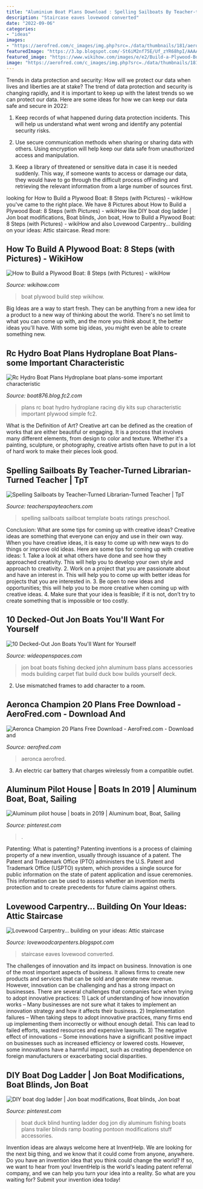 ```yaml
---
title: "Aluminium Boat Plans Download : Spelling Sailboats By Teacher-turned Librarian-turned Teacher"
description: "Staircase eaves lovewood converted"
date: "2022-09-06"
categories:
- "ideas"
images:
- "https://aerofred.com/c_images/img.php?src=./data/thumbnails/181/aeronca_champion_20.jpg&amp;q=90&amp;w=750"
featuredImage: "https://3.bp.blogspot.com/-St6iM2nf75E/Uf_zYR68hpI/AAAAAAAAADA/RRavmqhrZPk/s1600/dan+work+62.JPG"
featured_image: "https://www.wikihow.com/images/e/e2/Build-a-Plywood-Boat-Step-8.jpg"
image: "https://aerofred.com/c_images/img.php?src=./data/thumbnails/181/aeronca_champion_20.jpg&amp;q=90&amp;w=750"
---
```



Trends in data protection and security: How will we protect our data when lives and liberties are at stake?
The trend of data protection and security is changing rapidly, and it is important to keep up with the latest trends so we can protect our data. Here are some ideas for how we can keep our data safe and secure in 2022:
1. Keep records of what happened during data protection incidents. This will help us understand what went wrong and identify any potential security risks.

2. Use secure communication methods when sharing or sharing data with others. Using encryption will help keep our data safe from unauthorized access and manipulation.

3. Keep a library of threatened or sensitive data in case it is needed suddenly. This way, if someone wants to access or damage our data, they would have to go through the difficult process ofFinding and retrieving the relevant information from a large number of sources first.


	

		
looking for How to Build a Plywood Boat: 8 Steps (with Pictures) - wikiHow you've came to the right place. We have 8 Pictures about How to Build a Plywood Boat: 8 Steps (with Pictures) - wikiHow like DIY boat dog ladder | Jon boat modifications, Boat blinds, Jon boat, How to Build a Plywood Boat: 8 Steps (with Pictures) - wikiHow and also Lovewood Carpentry... building on your ideas: Attic staircase. Read more:
		
    
## How To Build A Plywood Boat: 8 Steps (with Pictures) - WikiHow

<img loading=lazy src="https://www.wikihow.com/images/e/e2/Build-a-Plywood-Boat-Step-8.jpg" onerror="this.onerror=null;this.src='https://tse3.mm.bing.net/th?id=OIP.CvNePby6PGE0ib8eIcVodgHaFj&amp;pid=15.1';" alt="How to Build a Plywood Boat: 8 Steps (with Pictures) - wikiHow">

_Source: wikihow.com_

>boat plywood build step wikihow. 

	

Big Ideas are a way to start fresh. They can be anything from a new idea for a product to a new way of thinking about the world. There's no set limit to what you can come up with, and the more you think about it, the better ideas you'll have. With some big ideas, you might even be able to create something new.

    
## Rc Hydro Boat Plans Hydroplane Boat Plans-some Important Characteristic

<img loading=lazy src="http://blog-imgs-52-origin.fc2.com/b/o/a/boat876/Rc-Hydro-Boat-Plans-1.jpg" onerror="this.onerror=null;this.src='https://tse3.mm.bing.net/th?id=OIP.lA_HGi4rpaRHVFC81k-BygHaKV&amp;pid=15.1';" alt="Rc Hydro Boat Plans Hydroplane boat plans-some important characteristic">

_Source: boat876.blog.fc2.com_

>plans rc boat hydro hydroplane racing diy kits sup characteristic important plywood simple fc2. 

	

What is the Definition of Art?
Creative art can be defined as the creation of works that are either beautiful or engaging. It is a process that involves many different elements, from design to color and texture. Whether it's a painting, sculpture, or photography, creative artists often have to put in a lot of hard work to make their pieces look good.

    
## Spelling Sailboats By Teacher-Turned Librarian-Turned Teacher | TpT

<img loading=lazy src="https://ecdn.teacherspayteachers.com/thumbitem/Spelling-Sailboats-1500873635/original-696869-1.jpg" onerror="this.onerror=null;this.src='https://tse1.mm.bing.net/th?id=OIP.ecAtK8Eib9-zqe0JgJCcIgHaJt&amp;pid=15.1';" alt="Spelling Sailboats by Teacher-Turned Librarian-Turned Teacher | TpT">

_Source: teacherspayteachers.com_

>spelling sailboats sailboat template boats ratings preschool. 

	

Conclusion: What are some tips for coming up with creative ideas?
Creative ideas are something that everyone can enjoy and use in their own way. When you have creative ideas, it is easy to come up with new ways to do things or improve old ideas. Here are some tips for coming up with creative ideas: 1. Take a look at what others have done and see how they approached creativity. This will help you to develop your own style and approach to creativity. 2. Work on a project that you are passionate about and have an interest in. This will help you to come up with better ideas for projects that you are interested in. 3. Be open to new ideas and opportunities; this will help you to be more creative when coming up with creative ideas. 4. Make sure that your idea is feasible; if it is not, don’t try to create something that is impossible or too costly. 
    
## 10 Decked-Out Jon Boats You&#039;ll Want For Yourself

<img loading=lazy src="http://cdn0.wideopenspaces.com/wp-content/uploads/2017/02/74b9d47bf469e228a60187f7e447ddec.jpg" onerror="this.onerror=null;this.src='https://tse3.mm.bing.net/th?id=OIP.MByKZX1TFgMdgHbPIS_dTQHaFj&amp;pid=15.1';" alt="10 Decked-Out Jon Boats You&#039;ll Want for Yourself">

_Source: wideopenspaces.com_

>jon boat boats fishing decked john aluminum bass plans accessories mods building carpet flat build duck bow builds yourself deck. 

	

2. Use mismatched frames to add character to a room.

    
## Aeronca Champion 20 Plans Free Download - AeroFred.com - Download And

<img loading=lazy src="https://aerofred.com/c_images/img.php?src=./data/thumbnails/181/aeronca_champion_20.jpg&amp;q=90&amp;w=750" onerror="this.onerror=null;this.src='https://tse1.mm.bing.net/th?id=OIP.EgdWUtVVg_-5yX3wFb30kQHaFi&amp;pid=15.1';" alt="Aeronca Champion 20 Plans Free Download - AeroFred.com - Download and">

_Source: aerofred.com_

>aeronca aerofred. 

	

3. An electric car battery that charges wirelessly from a compatible outlet. 

    
## Aluminum Pilot House | Boats In 2019 | Aluminum Boat, Boat, Sailing

<img loading=lazy src="https://i.pinimg.com/originals/f7/30/9e/f7309e0e105ac3a38756d10e16236cb0.jpg" onerror="this.onerror=null;this.src='https://tse1.mm.bing.net/th?id=OIP.p_OOAi7tR6xatoYUuYiQaAHaGE&amp;pid=15.1';" alt="Aluminum pilot house | boats in 2019 | Aluminum boat, Boat, Sailing">

_Source: pinterest.com_

>. 

	

Patenting: What is patenting?
Patenting inventions is a process of claiming property of a new invention, usually through issuance of a patent. The Patent and Trademark Office (PTO) administers the U.S. Patent and Trademark Office (USPTO) system, which provides a single source for public information on the state of patent application and issue ceremonies. This information can be used to assess whether an invention merits protection and to create precedents for future claims against others.

    
## Lovewood Carpentry... Building On Your Ideas: Attic Staircase

<img loading=lazy src="https://3.bp.blogspot.com/-St6iM2nf75E/Uf_zYR68hpI/AAAAAAAAADA/RRavmqhrZPk/s1600/dan+work+62.JPG" onerror="this.onerror=null;this.src='https://tse2.mm.bing.net/th?id=OIP.na2SWzqlVxNjt-P1yBOVbAHaJ4&amp;pid=15.1';" alt="Lovewood Carpentry... building on your ideas: Attic staircase">

_Source: lovewoodcarpenters.blogspot.com_

>staircase eaves lovewood converted. 

	

The challenges of innovation and its impact on business.
Innovation is one of the most important aspects of business. It allows firms to create new products and services that can be sold and generate new revenue. However, innovation can be challenging and has a strong impact on businesses. There are several challenges that companies face when trying to adopt innovative practices: 1) Lack of understanding of how innovation works – Many businesses are not sure what it takes to implement an innovation strategy and how it affects their business. 2) Implementation failures – When taking steps to adopt innovative practices, many firms end up implementing them incorrectly or without enough detail. This can lead to failed efforts, wasted resources and expensive lawsuits. 3) The negative effect of innovations – Some innovations have a significant positive impact on businesses such as increased efficiency or lowered costs. However, some innovations have a harmful impact, such as creating dependence on foreign manufacturers or exacerbating social disparities.

    
## DIY Boat Dog Ladder | Jon Boat Modifications, Boat Blinds, Jon Boat

<img loading=lazy src="https://i.pinimg.com/originals/b8/13/78/b813784a786de3d91fbce7a8aa6519b8.jpg" onerror="this.onerror=null;this.src='https://tse4.mm.bing.net/th?id=OIP.qSKYufsYxILtL-wO_H2xwQHaJ4&amp;pid=15.1';" alt="DIY boat dog ladder | Jon boat modifications, Boat blinds, Jon boat">

_Source: pinterest.com_

>boat duck blind hunting ladder dog jon diy aluminum fishing boats plans trailer blinds ramp boating pontoon modifications stuff accessories. 

	

Invention ideas are always welcome here at InventHelp. We are looking for the next big thing, and we know that it could come from anyone, anywhere. Do you have an invention idea that you think could change the world? If so, we want to hear from you! InventHelp is the world's leading patent referral company, and we can help you turn your idea into a reality. So what are you waiting for? Submit your invention idea today!

